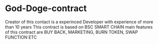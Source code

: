 # God-Doge-contract
Creator of this contact is a experinced Developer with experience of more than 10 years
This contract is based on BSC SMART CHAIN
main features of this contract are BUY BACK, MARKETING, BURN TOKEN, SWAP FUNCTION ETC
